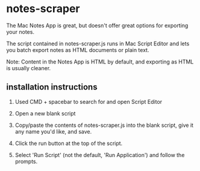 # notes-scraper

The Mac Notes App is great, but doesn't offer great options for exporting your notes. 

The script contained in notes-scraper.js runs in Mac Script Editor and lets you batch export notes as HTML documents or plain text.

Note: Content in the Notes App is HTML by default, and exporting as HTML is usually cleaner.

## installation instructions

1) Used CMD + spacebar to search for and open Script Editor

2) Open a new blank script 

3) Copy/paste the contents of notes-scraper.js into the blank script, give it any name you'd like, and save. 

4) Click the run button at the top of the script. 

5) Select 'Run Script' (not the default, 'Run Application') and follow the prompts.


